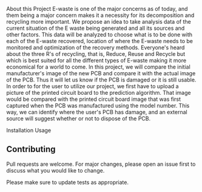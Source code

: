 About this Project
E-waste is one of the major concerns as of today, and them being a major concern makes it a necessity for its decomposition and recycling more important. We propose an idea to take analysis data of the current situation of the E waste being generated and all its sources and other factors. This data will be analyzed to choose what is to be done with each of the E-waste recovered, location of where the E-waste needs to be monitored and optimization of the recovery methods. Everyone's heard about the three R's of recycling, that is, Reduce, Reuse and Recycle but which is best suited for all the different types of E-waste making it more economical for a world to come. In this project, we will compare the initial manufacturer's image of the new PCB and compare it with the actual image of the PCB. Thus it will let us know if the PCB is damaged or it is still usable. In order to for the user to utilize our project, we first have to upload a picture of the printed circuit board to the prediction algorithm. That image would be compared with the printed circuit board image that was first captured when the PCB was manufactured using the model number. This way, we can identify where the user's PCB has damage, and an external source will suggest whether or not to dispose of the PCB.

Installation
Usage

## Contributing

Pull requests are welcome. For major changes, please open an issue first
to discuss what you would like to change.

Please make sure to update tests as appropriate.
